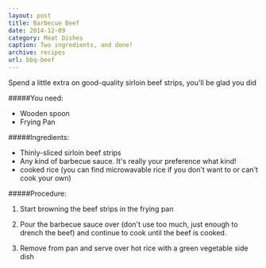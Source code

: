 ```yaml
---
layout: post
title: Barbecue Beef
date: 2014-12-09
category: Meat Dishes
caption: Two ingredients, and done!
archive: recipes
url: bbq-beef
---
```

Spend a little extra on good-quality sirloin beef strips, you'll be glad you did

#####You need:

* Wooden spoon
* Frying Pan

#####Ingredients:

* Thinly-sliced sirloin beef strips
* Any kind of barbecue sauce. It's really your preference what kind! 
* cooked rice (you can find microwavable rice if you don't want to or can't cook your own)

#####Procedure:

1. Start browning the beef strips in the frying pan

3. Pour the barbecue sauce over (don't use too much, just enough to drench the beef) and continue to cook until the beef is cooked. 

4. Remove from pan and serve over hot rice with a green vegetable side dish
